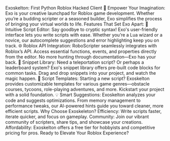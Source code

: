 Exoskelton: First Python Roblox Hacked Client
🚀 Empower Your Imagination: Exo is your creative launchpad for Roblox game development. Whether you’re a budding scripter or a seasoned builder, Exo simplifies the process of bringing your virtual worlds to life.
Features That Set Exo Apart:
📝 Intuitive Script Editor: Say goodbye to cryptic syntax! Exo's user-friendly interface lets you write scripts with ease. Whether you’re a Lua wizard or a novice, our autocomplete suggestions and error highlighting keep you on track.
🌐 Roblox API Integration: RoboScripter seamlessly integrates with Roblox’s API. Access essential functions, events, and properties directly from the editor. No more hunting through documentation—Exo has your back.
🧩 Snippet Library: Need a teleportation script? Or perhaps a leaderboard system? Exo's snippet library offers pre-built code blocks for common tasks. Drag and drop snippets into your project, and watch the magic happen.
📜 Script Templates: Starting a new script? Exoskelton provides customizable templates for various game genres—obstacle courses, tycoons, role-playing adventures, and more. Kickstart your project with a solid foundation.
💡 Smart Suggestions: Exoskelton analyzes your code and suggests optimizations. From memory management to performance tweaks, our AI-powered hints guide you toward cleaner, more efficient scripts.
Why Choose Exoskeleton?
Efficiency: Write scripts faster, iterate quicker, and focus on gameplay.
Community: Join our vibrant community of scripters, share tips, and showcase your creations.
Affordability: Exoskelton offers a free tier for hobbyists and competitive pricing for pros.
Ready to Elevate Your Roblox Experience?

